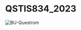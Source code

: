 # QSTIS834_2023
![BU-Questrom](https://github.com/RitwickRoy/QSTIS834_2023/assets/68549691/f7d84680-f509-46ec-8fd4-b9a374e7c5eb)
